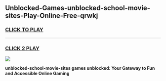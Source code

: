 
## Unblocked-Games-unblocked-school-movie-sites-Play-Online-Free-qrwkj
<h3>
<a href="https://premium76.site?title=unblocked-school-movie-sites&ref=26A">CLICK TO PLAY</a></h3>
<hr>

<h3>
<a href="https://premium76.site?title=unblocked-school-movie-sites&ref=26A">CLICK 2 PLAY</a>
  
</h3>

<a href="https://premium76.site?title=unblocked-school-movie-sites&ref=26A"><img src="https://clearcache.store/games.png"></a>


**unblocked-school-movie-sites games unblocked: Your Gateway to Fun and Accessible Online Gaming**

